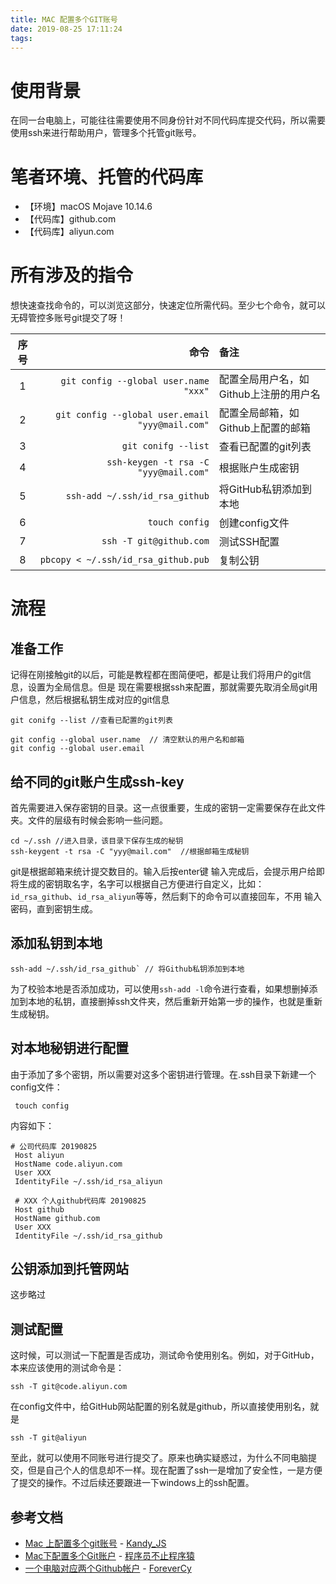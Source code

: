 ```yaml
---
title: MAC 配置多个GIT账号
date: 2019-08-25 17:11:24
tags:
---
```

  
# 使用背景
在同一台电脑上，可能往往需要使用不同身份针对不同代码库提交代码，所以需要使用ssh来进行帮助用户，管理多个托管git账号。

# 笔者环境、托管的代码库
- 【环境】macOS Mojave 10.14.6
- 【代码库】github.com
- 【代码库】aliyun.com

# 所有涉及的指令
想快速查找命令的，可以浏览这部分，快速定位所需代码。至少七个命令，就可以无碍管控多账号git提交了呀！

序号|命令|备注
:--:|--:|:--
1|`git config --global user.name "xxx"`|配置全局用户名，如Github上注册的用户名 
2|`git config --global user.email "yyy@mail.com"`|配置全局邮箱，如Github上配置的邮箱
3|`git conifg --list`|查看已配置的git列表
4|`ssh-keygen -t rsa -C "yyy@mail.com"`|根据账户生成密钥
5|`ssh-add ~/.ssh/id_rsa_github`|将GitHub私钥添加到本地
6|`touch config`|创建config文件 
7|`ssh -T git@github.com`|测试SSH配置
8|`pbcopy < ~/.ssh/id_rsa_github.pub`|复制公钥

# 流程
## 准备工作
记得在刚接触git的以后，可能是教程都在图简便吧，都是让我们将用户的git信息，设置为全局信息。但是
现在需要根据ssh来配置，那就需要先取消全局git用户信息，然后根据私钥生成对应的git信息

``` shell script
git conifg --list //查看已配置的git列表 
```

``` shell script
git config --global user.name  // 清空默认的用户名和邮箱
git config --global user.email
```
 
## 给不同的git账户生成ssh-key
首先需要进入保存密钥的目录。这一点很重要，生成的密钥一定需要保存在此文件夹。文件的层级有时候会影响一些问题。


``` shell script
cd ~/.ssh //进入目录，该目录下保存生成的秘钥
ssh-keygent -t rsa -C "yyy@mail.com"  //根据邮箱生成秘钥
```

git是根据邮箱来统计提交数目的。输入后按enter键
输入完成后，会提示用户给即将生成的密钥取名字，名字可以根据自己方便进行自定义，比如：`id_rsa_github`、`id_rsa_aliyun`等等，然后剩下的命令可以直接回车，不用
输入密码，直到密钥生成。

## 添加私钥到本地
``` shell script 
ssh-add ~/.ssh/id_rsa_github` // 将Github私钥添加到本地
```

为了校验本地是否添加成功，可以使用`ssh-add -l`命令进行查看，如果想删掉添加到本地的私钥，直接删掉ssh文件夹，然后重新开始第一步的操作，也就是重新生成秘钥。

## 对本地秘钥进行配置
由于添加了多个密钥，所以需要对这多个密钥进行管理。在.ssh目录下新建一个config文件：
``` shell script
 touch config
```

内容如下：
``` shell script
# 公司代码库 20190825 
 Host aliyun
 HostName code.aliyun.com
 User XXX
 IdentityFile ~/.ssh/id_rsa_aliyun
 
 # XXX 个人github代码库 20190825
 Host github
 HostName github.com
 User XXX
 IdentityFile ~/.ssh/id_rsa_github
```

## 公钥添加到托管网站
这步略过

## 测试配置

这时候，可以测试一下配置是否成功，测试命令使用别名。例如，对于GitHub，本来应该使用的测试命令是：

``` shell script
ssh -T git@code.aliyun.com
```
在config文件中，给GitHub网站配置的别名就是github，所以直接使用别名，就是

``` shell script
ssh -T git@aliyun
```

至此，就可以使用不同账号进行提交了。原来也确实疑惑过，为什么不同电脑提交，但是自己个人的信息却不一样。现在配置了ssh一是增加了安全性，一是方便了提交的操作。不过后续还要跟进一下windows上的ssh配置。







## 参考文档
- [Mac 上配置多个git账号](https://www.jianshu.com/p/698f82e72415) - [Kandy_JS](https://www.jianshu.com/u/132996324c3c)
- [Mac下配置多个Git账户](https://segmentfault.com/a/1190000016269686) - [程序员不止程序猿](https://segmentfault.com/u/liugui1993)
- [一个电脑对应两个Github帐户](https://www.jianshu.com/p/bae25a63f220) - [ForeverCy](https://www.jianshu.com/u/9dddce8d6f63)
